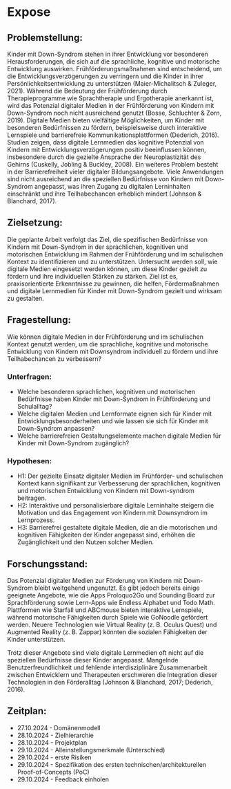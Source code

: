 # Expose
## Problemstellung:
Kinder mit Down-Syndrom stehen in ihrer Entwicklung vor besonderen Herausforderungen, die sich auf die sprachliche, kognitive und motorische Entwicklung auswirken. Frühförderungsmaßnahmen sind entscheidend, um die Entwicklungsverzögerungen zu verringern und die Kinder in ihrer Persönlichkeitsentwicklung zu unterstützen (Maier-Michalitsch & Zuleger, 2021).
Während die Bedeutung der Frühförderung durch Therapieprogramme wie Sprachtherapie und Ergotherapie anerkannt ist, wird das Potenzial digitaler Medien in der Frühförderung von Kindern mit Down-Syndrom noch nicht ausreichend genutzt (Bosse, Schluchter & Zorn, 2019).
Digitale Medien bieten vielfältige Möglichkeiten, um Kinder mit besonderen Bedürfnissen zu fördern, beispielsweise durch interaktive Lernspiele und barrierefreie Kommunikationsplattformen (Dederich, 2016).
Studien zeigen, dass digitale Lernmedien das kognitive Potenzial von Kindern mit Entwicklungsverzögerungen positiv beeinflussen können, insbesondere durch die gezielte Ansprache der Neuroplastizität des Gehirns (Cuskelly, Jobling & Buckley, 2008).
Ein weiteres Problem besteht in der Barrierefreiheit vieler digitaler Bildungsangebote. Viele Anwendungen sind nicht ausreichend an die speziellen Bedürfnisse von Kindern mit Down-Syndrom angepasst, was ihren Zugang zu digitalen Lerninhalten einschränkt und ihre Teilhabechancen erheblich mindert (Johnson & Blanchard, 2017).

## Zielsetzung:
Die geplante Arbeit verfolgt das Ziel, die spezifischen Bedürfnisse von Kindern mit Down-Syndrom in der sprachlichen, kognitiven und motorischen Entwicklung im Rahmen der Frühförderung und im schulischen Kontext zu identifizieren und zu unterstützen. Untersucht werden soll, wie digitale Medien eingesetzt werden können, um diese Kinder gezielt zu fördern und ihre individuellen Stärken zu stärken. Ziel ist es, praxisorientierte Erkenntnisse zu gewinnen, die helfen, Fördermaßnahmen und digitale Lernmedien für Kinder mit Down-Syndrom gezielt und wirksam zu gestalten.

## Fragestellung:
Wie können digitale Medien in der Frühförderung und im schulischen Kontext genutzt werden, um die sprachliche, kognitive und motorische Entwicklung von Kindern mit Downsyndrom individuell zu fördern und ihre Teilhabechancen zu verbessern?

### Unterfragen:
- Welche besonderen sprachlichen, kognitiven und motorischen Bedürfnisse haben Kinder mit Down-Syndrom in Frühförderung und Schulalltag?
- Welche digitalen Medien und Lernformate eignen sich für Kinder mit Entwicklungsbesonderheiten und wie lassen sie sich für Kinder mit Down-Syndrom anpassen?
- Welche barrierefreien Gestaltungselemente machen digitale Medien für Kinder mit Down-Syndrom zugänglich?

### Hypothesen:
- H1: Der gezielte Einsatz digitaler Medien im Frühförder- und schulischen Kontext kann signifikant zur Verbesserung der sprachlichen, kognitiven und motorischen Entwicklung von Kindern mit Down-syndrom beitragen.
- H2: Interaktive und personalisierbare digitale Lerninhalte steigern die Motivation und das Engagement von Kindern mit Downsyndrom im Lernprozess.
- H3: Barrierefrei gestaltete digitale Medien, die an die motorischen und kognitiven Fähigkeiten der Kinder angepasst sind, erhöhen die Zugänglichkeit und den Nutzen solcher Medien.

## Forschungsstand:
Das Potenzial digitaler Medien zur Förderung von Kindern mit Down-Syndrom bleibt weitgehend ungenutzt. Es gibt jedoch bereits einige geeignete Angebote, wie die Apps Proloquo2Go und Sounding Board zur Sprachförderung sowie Lern-Apps wie Endless Alphabet und Todo Math. Plattformen wie Starfall und ABCmouse bieten interaktive Lernspiele, während motorische Fähigkeiten durch Spiele wie GoNoodle gefördert werden. Neuere Technologien wie Virtual Reality (z. B. Oculus Quest) und Augmented Reality (z. B. Zappar) könnten die sozialen Fähigkeiten der Kinder unterstützen.

Trotz dieser Angebote sind viele digitale Lernmedien oft nicht auf die speziellen Bedürfnisse dieser Kinder angepasst. Mangelnde Benutzerfreundlichkeit und fehlende interdisziplinäre Zusammenarbeit zwischen Entwicklern und Therapeuten erschweren die Integration dieser Technologien in den Förderalltag (Johnson & Blanchard, 2017; Dederich, 2016).

## Zeitplan:
- 27.10.2024 - Domänenmodell
- 28.10.2024 - Zielhierarchie
- 28.10.2024 - Projektplan
- 29.10.2024 - Alleinstellungsmerkmale (Unterschied)
- 29.10.2024 - erste Risiken
- 29.10.2024 - Spezifikation des ersten technischen/architekturellen Proof-of-Concepts (PoC)
- 29.10.2024 - Feedback einholen
